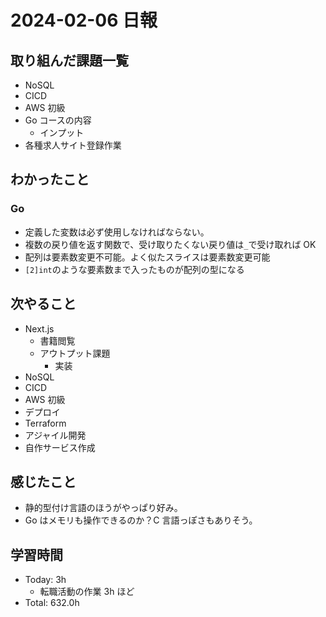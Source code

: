 # 2024-02-06 日報

## 取り組んだ課題一覧

- NoSQL
- CICD
- AWS 初級
- Go コースの内容
  - インプット
- 各種求人サイト登録作業

## わかったこと

### Go

- 定義した変数は必ず使用しなければならない。
- 複数の戻り値を返す関数で、受け取りたくない戻り値は`_`で受け取れば OK
- 配列は要素数変更不可能。よく似たスライスは要素数変更可能
- `[2]int`のような要素数まで入ったものが配列の型になる

## 次やること

- Next.js
  - 書籍閲覧
  - アウトプット課題
    - 実装
- NoSQL
- CICD
- AWS 初級
- デプロイ
- Terraform
- アジャイル開発
- 自作サービス作成

## 感じたこと

- 静的型付け言語のほうがやっぱり好み。
- Go はメモリも操作できるのか？C 言語っぽさもありそう。

## 学習時間

- Today: 3h
  - 転職活動の作業 3h ほど
- Total: 632.0h
